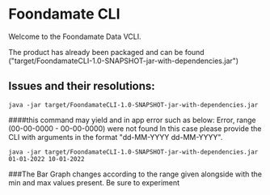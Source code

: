 # Foondamate CLI


Welcome to the Foondamate Data VCLI.



The product has already been packaged and can be found ("target/FoondamateCLI-1.0-SNAPSHOT-jar-with-dependencies.jar")

## Issues and their resolutions:
    java -jar target/FoondamateCLI-1.0-SNAPSHOT-jar-with-dependencies.jar

####this command may yield and in app error such as below:
    Error, range (00-00-0000  -  00-00-0000) were not found
In this case please provide the CLI with arguments in the format "dd-MM-YYYY dd-MM-YYYY".

    java -jar target/FoondamateCLI-1.0-SNAPSHOT-jar-with-dependencies.jar 01-01-2022 10-01-2022


###The Bar Graph changes according to the range given alongside with the min and max values present. Be sure to experiment
